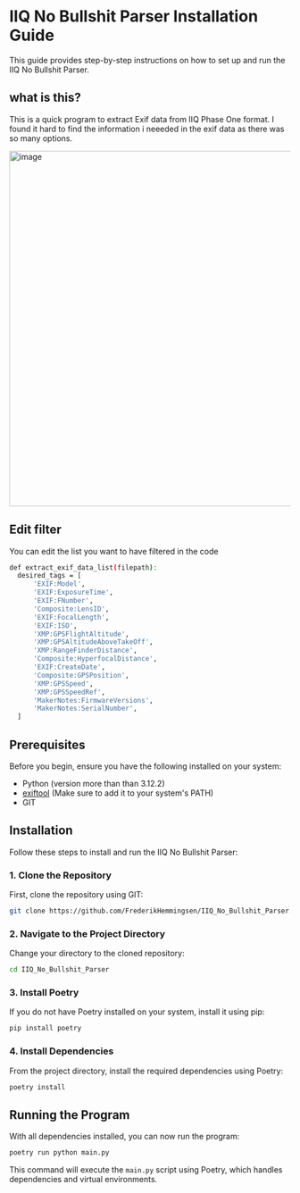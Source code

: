 # IIQ No Bullshit Parser Installation Guide

This guide provides step-by-step instructions on how to set up and run the IIQ No Bullshit Parser.


## what is this? 
This is a quick program to extract Exif data from IIQ Phase One format. 
I found it hard to find the information i neeeded in the exif data as there was so many options.

<img width="637" alt="image" src="https://github.com/FrederikHemmingsen/IIQ_No_Bullshit_Parser/assets/131653152/d2a50693-5972-43fc-a09b-57c0694c2bad">



## Edit filter 
You can edit the list you want to have filtered in the code

```bash
def extract_exif_data_list(filepath):
  desired_tags = [
      'EXIF:Model',
      'EXIF:ExposureTime',
      'EXIF:FNumber',
      'Composite:LensID',
      'EXIF:FocalLength',
      'EXIF:ISO',
      'XMP:GPSFlightAltitude',
      'XMP:GPSAltitudeAboveTakeOff',
      'XMP:RangeFinderDistance',
      'Composite:HyperfocalDistance',
      'EXIF:CreateDate',
      'Composite:GPSPosition',
      'XMP:GPSSpeed',
      'XMP:GPSSpeedRef',
      'MakerNotes:FirmwareVersions',
      'MakerNotes:SerialNumber',
  ]
```

## Prerequisites
Before you begin, ensure you have the following installed on your system:

- Python (version more than than 3.12.2)
- [exiftool](https://exiftool.org/) (Make sure to add it to your system's PATH)
- GIT

## Installation

Follow these steps to install and run the IIQ No Bullshit Parser:

### 1. Clone the Repository

First, clone the repository using GIT:

```bash
git clone https://github.com/FrederikHemmingsen/IIQ_No_Bullshit_Parser.git
```

### 2. Navigate to the Project Directory

Change your directory to the cloned repository:

```bash
cd IIQ_No_Bullshit_Parser
```

### 3. Install Poetry

If you do not have Poetry installed on your system, install it using pip:

```bash
pip install poetry
```

### 4. Install Dependencies

From the project directory, install the required dependencies using Poetry:

```bash
poetry install
```

## Running the Program

With all dependencies installed, you can now run the program:

```bash
poetry run python main.py
```

This command will execute the `main.py` script using Poetry, which handles dependencies and virtual environments.
